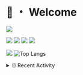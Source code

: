 # 👋 ・ Welcome
![](https://komarev.com/ghpvc/?username=Lorenzo0111)

![](https://img.shields.io/badge/Java-ED8B00?style=for-the-badge&logo=java&logoColor=white)
![](https://img.shields.io/badge/JavaScript-323330?style=for-the-badge&logo=javascript&logoColor=F7DF1E)
![](https://img.shields.io/badge/Node.js-339933?style=for-the-badge&logo=nodedotjs&logoColor=white)
![](https://img.shields.io/badge/React-20232A?style=for-the-badge&logo=react&logoColor=61DAFB)

[![](https://github-readme-stats.vercel.app/api?username=Lorenzo0111&show_icons=true&count_private=true)](https://github.com/Lorenzo0111)
![Top Langs](https://github-readme-stats.vercel.app/api/top-langs/?username=Lorenzo0111&layout=compact)

<details>
<summary>⏰ Recent Activity</summary>

<!--RECENT_ACTIVITY:start-->
1. ![comment] **Commented:** [Lorenzo0111/ElectionsPlus#50](https://github.com/Lorenzo0111/ElectionsPlus/pull/50#issuecomment-956277993)
2. ![comment] **Commented:** [Lorenzo0111/ElectionsPlus#48](https://github.com/Lorenzo0111/ElectionsPlus/pull/48#issuecomment-956277734)
3. ![comment] **Commented:** [Lorenzo0111/RocketPlaceholders#45](https://github.com/Lorenzo0111/RocketPlaceholders/pull/45#issuecomment-956277332)
4. ![comment] **Commented:** [Lorenzo0111/ElectionsPlus#50](https://github.com/Lorenzo0111/ElectionsPlus/pull/50#issuecomment-956276902)
5. ![comment] **Commented:** [Lorenzo0111/ElectionsPlus#49](https://github.com/Lorenzo0111/ElectionsPlus/pull/49#issuecomment-956276839)
6. ![comment] **Commented:** [Lorenzo0111/ElectionsPlus#48](https://github.com/Lorenzo0111/ElectionsPlus/pull/48#issuecomment-956276789)
7. ![comment] **Commented:** [Lorenzo0111/ElectionsPlus#47](https://github.com/Lorenzo0111/ElectionsPlus/pull/47#issuecomment-956276736)
8. ![comment] **Commented:** [Lorenzo0111/ElectionsPlus#46](https://github.com/Lorenzo0111/ElectionsPlus/pull/46#issuecomment-956276606)
9. ![comment] **Commented:** [Lorenzo0111/ElectionsPlus#45](https://github.com/Lorenzo0111/ElectionsPlus/pull/45#issuecomment-956276216)
10. ![comment] **Commented:** [ZombieStriker/QualityArmoryVehicles2#58](https://github.com/ZombieStriker/QualityArmoryVehicles2/pull/58#issuecomment-956276178)
<!--RECENT_ACTIVITY:end-->


<!--RECENT_ACTIVITY:last_update-->
Last Updated: Tuesday, November 2nd, 2021, 12:18:54 PM
<!--RECENT_ACTIVITY:last_update_end-->
</details>

[issueOpened]: https://cdn.jsdelivr.net/gh/Readme-Workflows/Readme-Icons@main/icons/octicons/IssueOpenedOld.svg
[issueClosed]: https://cdn.jsdelivr.net/gh/Readme-Workflows/Readme-Icons@main/icons/octicons/IssueClosedOld.svg

[prOpened]: https://cdn.jsdelivr.net/gh/Readme-Workflows/Readme-Icons@main/icons/octicons/PullRequestOpened.svg
[prClosed]: https://cdn.jsdelivr.net/gh/Readme-Workflows/Readme-Icons@main/icons/octicons/PullRequestClosed.svg
[prMerged]: https://cdn.jsdelivr.net/gh/Readme-Workflows/Readme-Icons@main/icons/octicons/PullRequestMerged.svg

[comment]: https://cdn.jsdelivr.net/gh/Readme-Workflows/Readme-Icons@main/icons/octicons/Comment.svg

[changesRequested]: https://cdn.jsdelivr.net/gh/Readme-Workflows/Readme-Icons@main/icons/octicons/RequestedChanges.svg
[approved]: https://cdn.jsdelivr.net/gh/Readme-Workflows/Readme-Icons@main/icons/octicons/ApprovedChanges.svg

[repoCreated]: https://cdn.jsdelivr.net/gh/Readme-Workflows/Readme-Icons@main/icons/octicons/Repository.svg
[release]: https://cdn.jsdelivr.net/gh/Readme-Workflows/Readme-Icons@main/icons/octicons/Release.svg
[star]: https://cdn.jsdelivr.net/gh/Readme-Workflows/Readme-Icons@main/icons/octicons/StarredRepository.svg
[wiki]: https://cdn.jsdelivr.net/gh/Readme-Workflows/Readme-Icons@main/icons/octicons/Wiki.svg
[fork]: https://cdn.jsdelivr.net/gh/Readme-Workflows/Readme-Icons@main/icons/octicons/ForkedRepository.svg
[people]: https://cdn.jsdelivr.net/gh/Readme-Workflows/Readme-Icons@main/icons/octicons/People.svg
